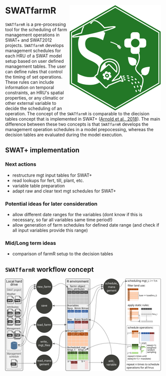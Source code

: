 # SWATfarmR <img src="man/figures/swatfarmr_hex.svg" align="right" />

`SWATfarmR` is a pre-processing tool for the scheduling of farm management operations in SWAT+ and SWAT2012 projects. `SWATfarmR` develops management schedules for each HRU of a SWAT model setup based on user defined management tables. The user can define rules that control the timing of set operations. These rules can include information on temporal constraints, an HRU's spatial properties, or any climatic or other external variable to decide the scheduling of an operation. The concept of the `SWATfarmR` is comparable to the diecision tables concept that is implemented in SWAT+ ([Arnold et al., 2018](https://doi.org/10.3390/w10060713)). The main difference between these two concepts is that `SWATfarmR` develops the management operation schedules in a model prepocessing, whereas the decision tables are evaluated during the model execution. 

## SWAT+ implementation 

### Next actions
- restructure mgt input tables for SWAT+ 
- read lookups for fert, till, plant, etc.
- variable table preparation
- adapt raw and clear text mgt schedules for SWAT+

### Potential ideas for later consideration
- allow different date ranges for the variables (dont know if this is necessary, so far all variables same time period!)
- allow generation of farm schedules for defined date range (and check if all input variables provide this range)

### Mid/Long term ideas
- comparison of farmR setup to the decision tables


## `SWATfarmR` workflow concept

![](/man/figures/farmr_workflow.svg)
